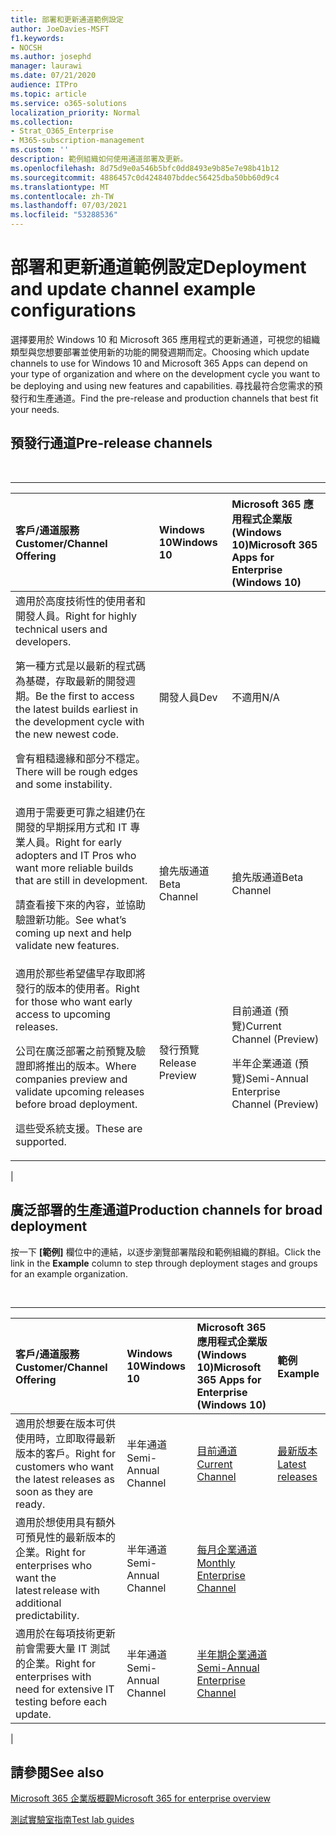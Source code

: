 ```yaml
---
title: 部署和更新通道範例設定
author: JoeDavies-MSFT
f1.keywords:
- NOCSH
ms.author: josephd
manager: laurawi
ms.date: 07/21/2020
audience: ITPro
ms.topic: article
ms.service: o365-solutions
localization_priority: Normal
ms.collection:
- Strat_O365_Enterprise
- M365-subscription-management
ms.custom: ''
description: 範例組織如何使用通道部署及更新。
ms.openlocfilehash: 8d75d9e0a546b5bfc0dd8493e9b85e7e98b41b12
ms.sourcegitcommit: 4886457c0d4248407bddec56425dba50bb60d9c4
ms.translationtype: MT
ms.contentlocale: zh-TW
ms.lasthandoff: 07/03/2021
ms.locfileid: "53288536"
---
```

# <a name="deployment-and-update-channel-example-configurations"></a><span data-ttu-id="6ddda-103">部署和更新通道範例設定</span><span class="sxs-lookup"><span data-stu-id="6ddda-103">Deployment and update channel example configurations</span></span>

<span data-ttu-id="6ddda-104">選擇要用於 Windows 10 和 Microsoft 365 應用程式的更新通道，可視您的組織類型與您想要部署並使用新的功能的開發週期而定。</span><span class="sxs-lookup"><span data-stu-id="6ddda-104">Choosing which update channels to use for Windows 10 and Microsoft 365 Apps can depend on your type of organization and where on the development cycle you want to be deploying and using new features and capabilities.</span></span> <span data-ttu-id="6ddda-105">尋找最符合您需求的預發行和生產通道。</span><span class="sxs-lookup"><span data-stu-id="6ddda-105">Find the pre-release and production channels that best fit your needs.</span></span>

## <a name="pre-release-channels"></a><span data-ttu-id="6ddda-106">預發行通道</span><span class="sxs-lookup"><span data-stu-id="6ddda-106">Pre-release channels</span></span>

<br>

****

|<span data-ttu-id="6ddda-107">客戶/通道服務</span><span class="sxs-lookup"><span data-stu-id="6ddda-107">Customer/Channel Offering</span></span>|<span data-ttu-id="6ddda-108">Windows 10</span><span class="sxs-lookup"><span data-stu-id="6ddda-108">Windows 10</span></span>|<span data-ttu-id="6ddda-109">Microsoft 365 應用程式企業版 (Windows 10)</span><span class="sxs-lookup"><span data-stu-id="6ddda-109">Microsoft 365 Apps for Enterprise (Windows 10)</span></span>|
|:-------|:-------|:-----|
|<span data-ttu-id="6ddda-110">適用於高度技術性的使用者和開發人員。</span><span class="sxs-lookup"><span data-stu-id="6ddda-110">Right for highly technical users and developers.</span></span> <p> <span data-ttu-id="6ddda-111">第一種方式是以最新的程式碼為基礎，存取最新的開發週期。</span><span class="sxs-lookup"><span data-stu-id="6ddda-111">Be the first to access the latest builds earliest in the development cycle with the new newest code.</span></span> <p> <span data-ttu-id="6ddda-112">會有粗糙邊緣和部分不穩定。</span><span class="sxs-lookup"><span data-stu-id="6ddda-112">There will be rough edges and some instability.</span></span>|<span data-ttu-id="6ddda-113">開發人員</span><span class="sxs-lookup"><span data-stu-id="6ddda-113">Dev</span></span>|<span data-ttu-id="6ddda-114">不適用</span><span class="sxs-lookup"><span data-stu-id="6ddda-114">N/A</span></span>|
|<span data-ttu-id="6ddda-115">適用于需要更可靠之組建仍在開發的早期採用方式和 IT 專業人員。</span><span class="sxs-lookup"><span data-stu-id="6ddda-115">Right for early adopters and IT Pros who want more reliable builds that are still in development.</span></span> <p> <span data-ttu-id="6ddda-116">請查看接下來的內容，並協助驗證新功能。</span><span class="sxs-lookup"><span data-stu-id="6ddda-116">See what’s coming up next and help validate new features.</span></span>|<span data-ttu-id="6ddda-117">搶先版通道</span><span class="sxs-lookup"><span data-stu-id="6ddda-117">Beta Channel</span></span>|<span data-ttu-id="6ddda-118">搶先版通道</span><span class="sxs-lookup"><span data-stu-id="6ddda-118">Beta Channel</span></span>|
|<span data-ttu-id="6ddda-119">適用於那些希望儘早存取即將發行的版本的使用者。</span><span class="sxs-lookup"><span data-stu-id="6ddda-119">Right for those who want early access to upcoming releases.</span></span> <p> <span data-ttu-id="6ddda-120">公司在廣泛部署之前預覽及驗證即將推出的版本。</span><span class="sxs-lookup"><span data-stu-id="6ddda-120">Where companies preview and validate upcoming releases before broad deployment.</span></span> <p> <span data-ttu-id="6ddda-121">這些受系統支援。</span><span class="sxs-lookup"><span data-stu-id="6ddda-121">These are supported.</span></span>|<span data-ttu-id="6ddda-122">發行預覽</span><span class="sxs-lookup"><span data-stu-id="6ddda-122">Release Preview</span></span>|<span data-ttu-id="6ddda-123">目前通道 (預覽)</span><span class="sxs-lookup"><span data-stu-id="6ddda-123">Current Channel (Preview)</span></span> <p> <span data-ttu-id="6ddda-124">半年企業通道 (預覽)</span><span class="sxs-lookup"><span data-stu-id="6ddda-124">Semi-Annual Enterprise Channel (Preview)</span></span>|
|

## <a name="production-channels-for-broad-deployment"></a><span data-ttu-id="6ddda-125">廣泛部署的生產通道</span><span class="sxs-lookup"><span data-stu-id="6ddda-125">Production channels for broad deployment</span></span>

<span data-ttu-id="6ddda-126">按一下 **[範例]** 欄位中的連結，以逐步瀏覽部署階段和範例組織的群組。</span><span class="sxs-lookup"><span data-stu-id="6ddda-126">Click the link in the **Example** column to step through deployment stages and groups for an example organization.</span></span>

<br>

****

|<span data-ttu-id="6ddda-127">客戶/通道服務</span><span class="sxs-lookup"><span data-stu-id="6ddda-127">Customer/Channel Offering</span></span>|<span data-ttu-id="6ddda-128">Windows 10</span><span class="sxs-lookup"><span data-stu-id="6ddda-128">Windows 10</span></span>|<span data-ttu-id="6ddda-129">Microsoft 365 應用程式企業版 (Windows 10)</span><span class="sxs-lookup"><span data-stu-id="6ddda-129">Microsoft 365 Apps for Enterprise (Windows 10)</span></span>|<span data-ttu-id="6ddda-130">範例</span><span class="sxs-lookup"><span data-stu-id="6ddda-130">Example</span></span>|
|:-------|:-------|:-----|:-------|
|<span data-ttu-id="6ddda-131">適用於想要在版本可供使用時，立即取得最新版本的客戶。</span><span class="sxs-lookup"><span data-stu-id="6ddda-131">Right for customers who want the latest releases as soon as they are ready.</span></span>|<span data-ttu-id="6ddda-132">半年通道</span><span class="sxs-lookup"><span data-stu-id="6ddda-132">Semi-Annual Channel</span></span>|[<span data-ttu-id="6ddda-133">目前通道</span><span class="sxs-lookup"><span data-stu-id="6ddda-133">Current Channel</span></span>](/deployoffice/overview-update-channels#current-channel-overview)|[<span data-ttu-id="6ddda-134">最新版本</span><span class="sxs-lookup"><span data-stu-id="6ddda-134">Latest releases</span></span>](deploy-update-channels-examples-rapid-deploy.md)|
|<span data-ttu-id="6ddda-135">適用於想使用具有額外可預見性的最新版本的企業。</span><span class="sxs-lookup"><span data-stu-id="6ddda-135">Right for enterprises who want the latest release with additional predictability.</span></span>|<span data-ttu-id="6ddda-136">半年通道</span><span class="sxs-lookup"><span data-stu-id="6ddda-136">Semi-Annual Channel</span></span>|[<span data-ttu-id="6ddda-137">每月企業通道</span><span class="sxs-lookup"><span data-stu-id="6ddda-137">Monthly Enterprise Channel</span></span>](/deployoffice/overview-update-channels#monthly-enterprise-channel-overview)||
|<span data-ttu-id="6ddda-138">適用於在每項技術更新前會需要大量 IT 測試的企業。</span><span class="sxs-lookup"><span data-stu-id="6ddda-138">Right for enterprises with need for extensive IT testing before each update.</span></span>|<span data-ttu-id="6ddda-139">半年通道</span><span class="sxs-lookup"><span data-stu-id="6ddda-139">Semi-Annual Channel</span></span>|[<span data-ttu-id="6ddda-140">半年期企業通道</span><span class="sxs-lookup"><span data-stu-id="6ddda-140">Semi-Annual Enterprise Channel</span></span>](/deployoffice/overview-update-channels#semi-annual-enterprise-channel-overview)||
|

## <a name="see-also"></a><span data-ttu-id="6ddda-141">請參閱</span><span class="sxs-lookup"><span data-stu-id="6ddda-141">See also</span></span>

[<span data-ttu-id="6ddda-142">Microsoft 365 企業版概觀</span><span class="sxs-lookup"><span data-stu-id="6ddda-142">Microsoft 365 for enterprise overview</span></span>](microsoft-365-overview.md)

[<span data-ttu-id="6ddda-143">測試實驗室指南</span><span class="sxs-lookup"><span data-stu-id="6ddda-143">Test lab guides</span></span>](m365-enterprise-test-lab-guides.md)